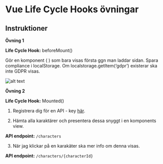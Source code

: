 # Vue Life Cycle Hooks övningar

## Instruktioner

**Övning 1**

**Life Cycle Hook:** beforeMount()

Gör en komponent ( <gdpr /> ) som bara visas första ggn man laddar sidan. Spara compliance i localStorage. Om localstorage.getItem(‘gdpr’) existerar ska inte GDPR visas.

![alt text](img/Screenshot.png)

**Övning 2**

**Life Cycle Hook:** Mounted()

1. Registrera dig för en API - key [här](https://www.potterapi.com/).

2. Hämta alla karaktärer och presentera dessa snyggt i en komponents view.

**API endpoint:** ```/characters```

3. När jag klickar på en karakäter ska mer info om denna visas.

**API endpoint:** ```/characters/{characterId}```